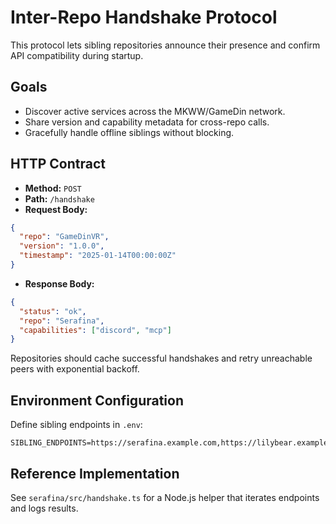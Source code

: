# Inter-Repo Handshake Protocol

This protocol lets sibling repositories announce their presence and confirm API compatibility during startup.

## Goals
- Discover active services across the MKWW/GameDin network.
- Share version and capability metadata for cross-repo calls.
- Gracefully handle offline siblings without blocking.

## HTTP Contract
- **Method:** `POST`
- **Path:** `/handshake`
- **Request Body:**
```json
{
  "repo": "GameDinVR",
  "version": "1.0.0",
  "timestamp": "2025-01-14T00:00:00Z"
}
```
- **Response Body:**
```json
{
  "status": "ok",
  "repo": "Serafina",
  "capabilities": ["discord", "mcp"]
}
```

Repositories should cache successful handshakes and retry unreachable peers with exponential backoff.

## Environment Configuration
Define sibling endpoints in `.env`:
```
SIBLING_ENDPOINTS=https://serafina.example.com,https://lilybear.example.com
```

## Reference Implementation
See `serafina/src/handshake.ts` for a Node.js helper that iterates endpoints and logs results.

